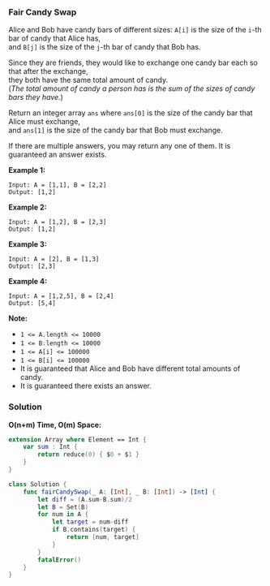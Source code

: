 
### Fair Candy Swap

Alice and Bob have candy bars of different sizes: `A[i]` is the size of the `i`-th bar of candy that Alice has,</br> 
and `B[j]` is the size of the `j`-th bar of candy that Bob has.

Since they are friends, they would like to exchange one candy bar each so that after the exchange,</br>
they both have the same total amount of candy.  
(*The total amount of candy a person has is the sum of the sizes of candy bars they have.*)

Return an integer array `ans` where `ans[0]` is the size of the candy bar that Alice must exchange,</br> 
and `ans[1]` is the size of the candy bar that Bob must exchange.

If there are multiple answers, you may return any one of them.  It is guaranteed an answer exists.

__Example 1:__
```
Input: A = [1,1], B = [2,2]
Output: [1,2]
```
__Example 2:__
```
Input: A = [1,2], B = [2,3]
Output: [1,2]
```
__Example 3:__
```
Input: A = [2], B = [1,3]
Output: [2,3]
```
__Example 4:__
```
Input: A = [1,2,5], B = [2,4]
Output: [5,4]
```

__Note:__
* `1 <= A.length <= 10000`
* `1 <= B.length <= 10000`
* `1 <= A[i] <= 100000`
* `1 <= B[i] <= 100000`
* It is guaranteed that Alice and Bob have different total amounts of candy.
* It is guaranteed there exists an answer.

### Solution
__O(n+m) Time, O(m) Space:__
```Swift
extension Array where Element == Int {
    var sum : Int {
        return reduce(0) { $0 + $1 }
    }
}

class Solution {
    func fairCandySwap(_ A: [Int], _ B: [Int]) -> [Int] {
        let diff = (A.sum-B.sum)/2
        let B = Set(B)
        for num in A {
            let target = num-diff
            if B.contains(target) {
                return [num, target]
            }
        }
        fatalError()
    }
}
```